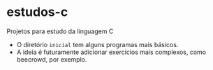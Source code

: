 # estudos-c
Projetos para estudo da linguagem C

- O diretório `inicial` tem alguns programas mais básicos.
- A ideia é futuramente adicionar exercícios mais complexos, como beecrowd, por exemplo.
